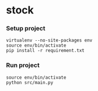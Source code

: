 # stock

### Setup project
```
virtualenv --no-site-packages env
source env/bin/activate
pip install -r requirement.txt
```

### Run project
```
source env/bin/activate
python src/main.py
```
